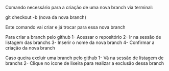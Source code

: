 Comando necessário para a criação de uma nova branch via terminal:

git checkout -b (nova da nova branch)

Este comando vai criar e já trocar para essa nova branch

Para criar a branch pelo github 
1- Acessar o repositório 
2- Ir na sessão de listagem das branchs
3- Inserir o nome da nova branch
4- Confirmar a criação da nova branch

Caso queira excluir uma branch pelo github
1- Vá na sessão de listagem de branchs
2- Clique no ícone de lixeira para realizar a exclusão dessa branch
